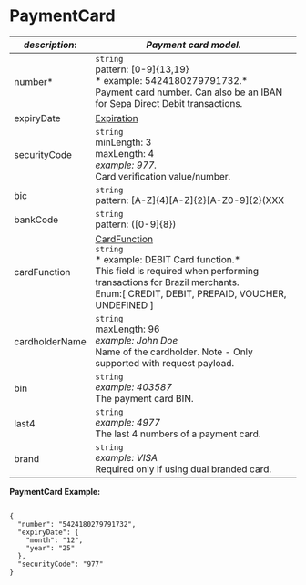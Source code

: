 
# PaymentCard

| *description*: | *Payment card model.*|
|----|----|
| number* |  ``` string ```  <br/> pattern: [0-9]{13,19} <br/> * example: 5424180279791732.*  <br/> Payment card number. Can also be an IBAN for Sepa Direct Debit transactions.|
| expiryDate | [Expiration](?path=docs/schemas-md/Expiration.md)|
| securityCode |  ``` string ```   <br/> minLength: 3  <br/> maxLength: 4  <br/> *example: 977.*  <br/> Card verification value/number.|
| bic |  ``` string ```  <br/> pattern: [A-Z]{4}[A-Z]{2}[A-Z0-9]{2}(XXX|[A-WY-Z0-9][A-Z0-9]{2})?  <br/> *example: PBNKDEFFXXX*  <br/> Bank identifier code (BIC) for Sepa Direct Debit.|
| bankCode |  ``` string ```   <br/> pattern: ([0-9]{8})|([A-Z]{4}DE([A-Z0-9][A-NP-Z0-9])(XXX|[A-WY-Z0-9][A-Z0-9]{2})?)  <br/> *example: 10010010*  <br/> Bank code for Sepa Direct Debit.|
| cardFunction |  [CardFunction](?path=docs/schemas-md/CardFunction.md)  <br/>  ``` string ```   <br/> * example: DEBIT Card function.*  <br/> This field is required when performing transactions for Brazil merchants.  <br/> Enum:[ CREDIT, DEBIT, PREPAID, VOUCHER, UNDEFINED ]|
| cardholderName |  ``` string ```   <br/> maxLength: 96  <br/> *example: John Doe*  <br/> Name of the cardholder. Note - Only supported with request payload.|
| bin |  ``` string ```   <br/> *example: 403587*  <br/> The payment card BIN.|
| last4 |  ``` string ```   <br/> *example: 4977*  <br/> The last 4 numbers of a payment card.|
| brand |  ``` string ```   <br/> *example: VISA*  <br/> Required only if using dual branded card.|



**PaymentCard Example:**

```{r}

{
  "number": "5424180279791732",
  "expiryDate": {
    "month": "12",
    "year": "25"
  },
  "securityCode": "977"
}
```  


